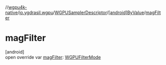 //[wgpu4k-native](../../../../index.md)/[io.ygdrasil.wgpu](../../index.md)/[WGPUSamplerDescriptor](../index.md)/[[android]ByValue](index.md)/[magFilter](mag-filter.md)

# magFilter

[android]\
open override var [magFilter](mag-filter.md): [WGPUFilterMode](../../-w-g-p-u-filter-mode/index.md)